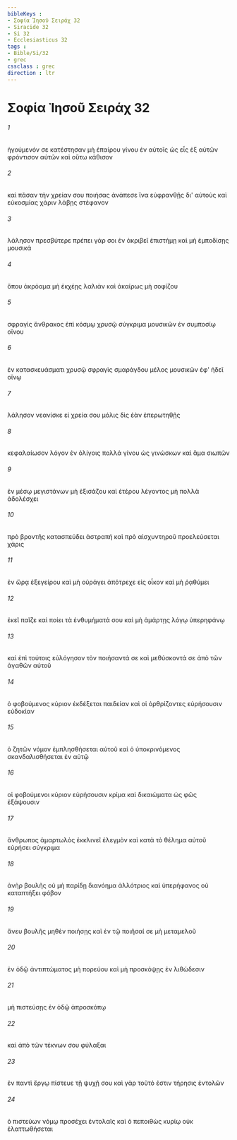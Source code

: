 ```yaml
---
bibleKeys : 
- Σοφία Ἰησοῦ Σειράχ 32
- Siracide 32
- Si 32
- Ecclesiasticus 32
tags : 
- Bible/Si/32
- grec
cssclass : grec
direction : ltr
---
```


# Σοφία Ἰησοῦ Σειράχ 32

###### 1
ἡγούμενόν σε κατέστησαν μὴ ἐπαίρου γίνου ἐν αὐτοῖς ὡς εἷς ἐξ αὐτῶν φρόντισον αὐτῶν καὶ οὕτω κάθισον
###### 2
καὶ πᾶσαν τὴν χρείαν σου ποιήσας ἀνάπεσε ἵνα εὐφρανθῇς δι' αὐτοὺς καὶ εὐκοσμίας χάριν λάβῃς στέφανον
###### 3
λάλησον πρεσβύτερε πρέπει γάρ σοι ἐν ἀκριβεῖ ἐπιστήμῃ καὶ μὴ ἐμποδίσῃς μουσικά
###### 4
ὅπου ἀκρόαμα μὴ ἐκχέῃς λαλιὰν καὶ ἀκαίρως μὴ σοφίζου
###### 5
σφραγὶς ἄνθρακος ἐπὶ κόσμῳ χρυσῷ σύγκριμα μουσικῶν ἐν συμποσίῳ οἴνου
###### 6
ἐν κατασκευάσματι χρυσῷ σφραγὶς σμαράγδου μέλος μουσικῶν ἐφ' ἡδεῖ οἴνῳ
###### 7
λάλησον νεανίσκε εἰ χρεία σου μόλις δὶς ἐὰν ἐπερωτηθῇς
###### 8
κεφαλαίωσον λόγον ἐν ὀλίγοις πολλά γίνου ὡς γινώσκων καὶ ἅμα σιωπῶν
###### 9
ἐν μέσῳ μεγιστάνων μὴ ἐξισάζου καὶ ἑτέρου λέγοντος μὴ πολλὰ ἀδολέσχει
###### 10
πρὸ βροντῆς κατασπεύδει ἀστραπή καὶ πρὸ αἰσχυντηροῦ προελεύσεται χάρις
###### 11
ἐν ὥρᾳ ἐξεγείρου καὶ μὴ οὐράγει ἀπότρεχε εἰς οἶκον καὶ μὴ ῥᾳθύμει
###### 12
ἐκεῖ παῖζε καὶ ποίει τὰ ἐνθυμήματά σου καὶ μὴ ἁμάρτῃς λόγῳ ὑπερηφάνῳ
###### 13
καὶ ἐπὶ τούτοις εὐλόγησον τὸν ποιήσαντά σε καὶ μεθύσκοντά σε ἀπὸ τῶν ἀγαθῶν αὐτοῦ
###### 14
ὁ φοβούμενος κύριον ἐκδέξεται παιδείαν καὶ οἱ ὀρθρίζοντες εὑρήσουσιν εὐδοκίαν
###### 15
ὁ ζητῶν νόμον ἐμπλησθήσεται αὐτοῦ καὶ ὁ ὑποκρινόμενος σκανδαλισθήσεται ἐν αὐτῷ
###### 16
οἱ φοβούμενοι κύριον εὑρήσουσιν κρίμα καὶ δικαιώματα ὡς φῶς ἐξάψουσιν
###### 17
ἄνθρωπος ἁμαρτωλὸς ἐκκλινεῖ ἐλεγμὸν καὶ κατὰ τὸ θέλημα αὐτοῦ εὑρήσει σύγκριμα
###### 18
ἀνὴρ βουλῆς οὐ μὴ παρίδῃ διανόημα ἀλλότριος καὶ ὑπερήφανος οὐ καταπτήξει φόβον
###### 19
ἄνευ βουλῆς μηθὲν ποιήσῃς καὶ ἐν τῷ ποιῆσαί σε μὴ μεταμελοῦ
###### 20
ἐν ὁδῷ ἀντιπτώματος μὴ πορεύου καὶ μὴ προσκόψῃς ἐν λιθώδεσιν
###### 21
μὴ πιστεύσῃς ἐν ὁδῷ ἀπροσκόπῳ
###### 22
καὶ ἀπὸ τῶν τέκνων σου φύλαξαι
###### 23
ἐν παντὶ ἔργῳ πίστευε τῇ ψυχῇ σου καὶ γὰρ τοῦτό ἐστιν τήρησις ἐντολῶν
###### 24
ὁ πιστεύων νόμῳ προσέχει ἐντολαῖς καὶ ὁ πεποιθὼς κυρίῳ οὐκ ἐλαττωθήσεται
